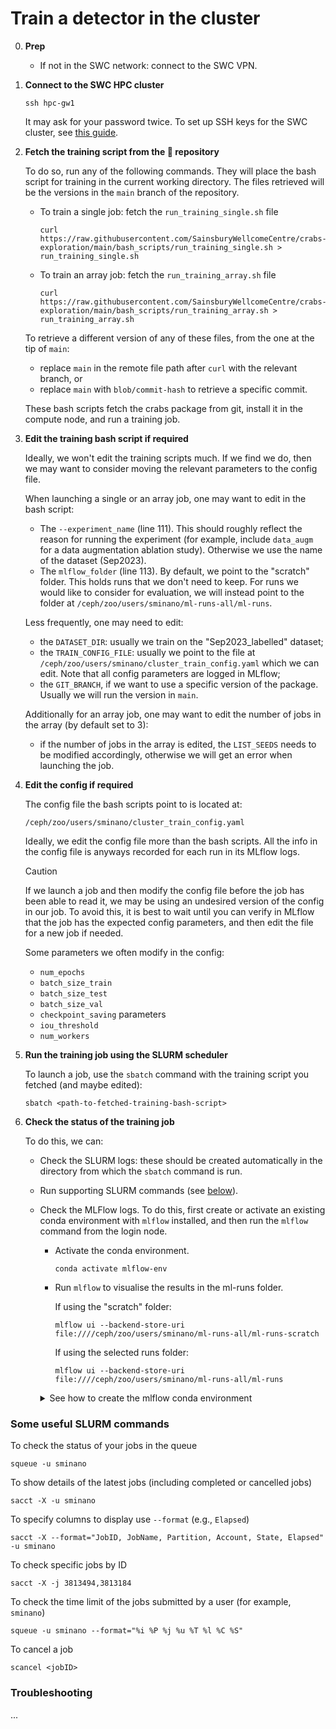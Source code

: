 # Train a detector in the cluster

0.  **Prep**

    - If not in the SWC network: connect to the SWC VPN.

1.  **Connect to the SWC HPC cluster**

    ```
    ssh hpc-gw1
    ```

    It may ask for your password twice. To set up SSH keys for the SWC cluster, see [this guide](https://howto.neuroinformatics.dev/programming/SSH-SWC-cluster.html#ssh-keys).

1.  **Fetch the training script from the 🦀 repository**

    To do so, run any of the following commands. They will place the bash script for training in the current working directory. The files retrieved will be the versions in the `main` branch of the repository.

    - To train a single job: fetch the `run_training_single.sh` file

      ```
      curl https://raw.githubusercontent.com/SainsburyWellcomeCentre/crabs-exploration/main/bash_scripts/run_training_single.sh > run_training_single.sh
      ```

    - To train an array job: fetch the `run_training_array.sh` file
      ```
      curl https://raw.githubusercontent.com/SainsburyWellcomeCentre/crabs-exploration/main/bash_scripts/run_training_array.sh > run_training_array.sh
      ```

    To retrieve a different version of any of these files, from the one at the tip of `main`:

    - replace `main` in the remote file path after `curl` with the relevant branch, or
    - replace `main` with `blob/commit-hash` to retrieve a specific commit.

    These bash scripts fetch the crabs package from git, install it in the compute node, and run a training job.

1.  **Edit the training bash script if required**

    Ideally, we won't edit the training scripts much. If we find we do, then we may want to consider moving the relevant parameters to the config file.

    When launching a single or an array job, one may want to edit in the bash script:

    - The `--experiment_name` (line 111). This should roughly reflect the reason for running the experiment (for example, include `data_augm` for a data augmentation ablation study). Otherwise we use the name of the dataset (Sep2023).
    - The `mlflow_folder` (line 113). By default, we point to the "scratch" folder. This holds runs that we don't need to keep. For runs we would like to consider for evaluation, we will instead point to the folder at `/ceph/zoo/users/sminano/ml-runs-all/ml-runs`.

    Less frequently, one may need to edit:

    - the `DATASET_DIR`: usually we train on the "Sep2023_labelled" dataset;
    - the `TRAIN_CONFIG_FILE`: usually we point to the file at `/ceph/zoo/users/sminano/cluster_train_config.yaml` which we can edit. Note that all config parameters are logged in MLflow;
    - the `GIT_BRANCH`, if we want to use a specific version of the package. Usually we will run the version in `main`.

    Additionally for an array job, one may want to edit the number of jobs in the array (by default set to 3):

    - if the number of jobs in the array is edited, the `LIST_SEEDS` needs to be modified accordingly, otherwise we will get an error when launching the job.

1.  **Edit the config if required**

    The config file the bash scripts point to is located at:

    ```
    /ceph/zoo/users/sminano/cluster_train_config.yaml
    ```

    Ideally, we edit the config file more than the bash scripts. All the info in the config file is anyways recorded for each run in its MLflow logs.

    > [!CAUTION]
    >
    > If we launch a job and then modify the config file before the job has been able to read it, we may be using an undesired version of the config in our job. To avoid this, it is best to wait until you can verify in MLflow that the job has the expected config parameters, and then edit the file for a new job if needed.

    Some parameters we often modify in the config:

    - `num_epochs`
    - `batch_size_train`
    - `batch_size_test`
    - `batch_size_val`
    - `checkpoint_saving` parameters
    - `iou_threshold`
    - `num_workers`

1.  **Run the training job using the SLURM scheduler**

    To launch a job, use the `sbatch` command with the training script you fetched (and maybe edited):

    ```
    sbatch <path-to-fetched-training-bash-script>
    ```

1.  **Check the status of the training job**

    To do this, we can:

    - Check the SLURM logs: these should be created automatically in the directory from which the `sbatch` command is run.
    - Run supporting SLURM commands (see [below](#some-useful-slurm-commands)).
    - Check the MLFlow logs. To do this, first create or activate an existing conda environment with `mlflow` installed, and then run the `mlflow` command from the login node.

      - Activate the conda environment.
        ```
        conda activate mlflow-env
        ```
      - Run `mlflow` to visualise the results in the ml-runs folder.

        If using the "scratch" folder:

        ```
        mlflow ui --backend-store-uri file:////ceph/zoo/users/sminano/ml-runs-all/ml-runs-scratch
        ```

        If using the selected runs folder:

        ```
        mlflow ui --backend-store-uri file:////ceph/zoo/users/sminano/ml-runs-all/ml-runs
        ```

       <details>
          <summary>See how to create the mlflow conda environment</summary>

             - Load miniconda
                ```
                module load miniconda
                ```

             - Create a conda environment and install mlflow
                ```
                conda create -n mlflow-env python=3.10 mlflow -y
                ```

       </details>

### Some useful SLURM commands

To check the status of your jobs in the queue

```
squeue -u sminano
```

To show details of the latest jobs (including completed or cancelled jobs)

```
sacct -X -u sminano
```

To specify columns to display use `--format` (e.g., `Elapsed`)

```
sacct -X --format="JobID, JobName, Partition, Account, State, Elapsed" -u sminano
```

To check specific jobs by ID

```
sacct -X -j 3813494,3813184
```

To check the time limit of the jobs submitted by a user (for example, `sminano`)

```
squeue -u sminano --format="%i %P %j %u %T %l %C %S"
```

To cancel a job

```
scancel <jobID>
```

### Troubleshooting

...
